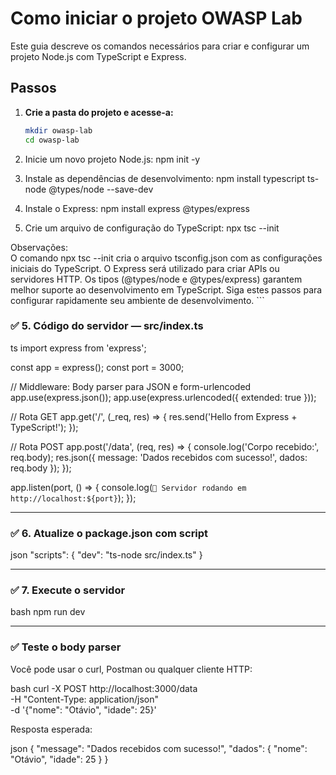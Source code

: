 # Como iniciar o projeto OWASP Lab

Este guia descreve os comandos necessários para criar e configurar um projeto Node.js com TypeScript e Express.

## Passos

1. **Crie a pasta do projeto e acesse-a:**

   ```sh
   mkdir owasp-lab
   cd owasp-lab

   ```

2. Inicie um novo projeto Node.js:
   npm init -y

3. Instale as dependências de desenvolvimento:
   npm install typescript ts-node @types/node --save-dev

4. Instale o Express:
   npm install express @types/express

5. Crie um arquivo de configuração do TypeScript:
   npx tsc --init

Observações:  
 O comando npx tsc --init cria o arquivo tsconfig.json com as configurações iniciais do TypeScript.
O Express será utilizado para criar APIs ou servidores HTTP.
Os tipos (@types/node e @types/express) garantem melhor suporte ao desenvolvimento em TypeScript.
Siga estes passos para configurar rapidamente seu ambiente de desenvolvimento. ```

### ✅ 5. Código do servidor — src/index.ts

ts
import express from 'express';

const app = express();
const port = 3000;

// Middleware: Body parser para JSON e form-urlencoded
app.use(express.json());
app.use(express.urlencoded({ extended: true }));

// Rota GET
app.get('/', (\_req, res) => {
res.send('Hello from Express + TypeScript!');
});

// Rota POST
app.post('/data', (req, res) => {
console.log('Corpo recebido:', req.body);
res.json({ message: 'Dados recebidos com sucesso!', dados: req.body });
});

app.listen(port, () => {
console.log(`🚀 Servidor rodando em http://localhost:${port}`);
});

---

### ✅ 6. Atualize o package.json com script

json
"scripts": {
"dev": "ts-node src/index.ts"
}

---

### ✅ 7. Execute o servidor

bash
npm run dev

---

### ✅ Teste o body parser

Você pode usar o curl, Postman ou qualquer cliente HTTP:

bash
curl -X POST http://localhost:3000/data \
 -H "Content-Type: application/json" \
 -d '{"nome": "Otávio", "idade": 25}'

Resposta esperada:

json
{
"message": "Dados recebidos com sucesso!",
"dados": {
"nome": "Otávio",
"idade": 25
}
}
